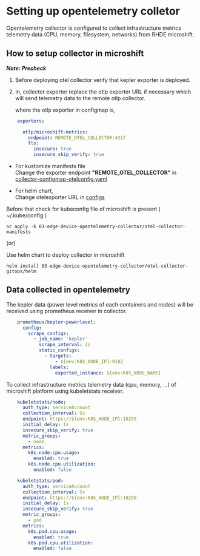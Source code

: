 # Setting up opentelemetry colletor

Opentelemetry collector is configured to collect infrastructure metrics telemetry data (CPU, memory, filesystem, networks) from RHDE microshift.

##

## How to setup collector in microshift

***Note: Precheck***

1. Before deploying otel collector verify that kepler exporter is deployed.

2. In, collector exporter replace the otlp exporter URL if necessary which will send telemetry data to the remote otlp collector.

   where the otlp exporter in configmap is,

```yaml
    exporters:

      otlp/microshift-metrics:
        endpoint: REMOTE_OTEL_COLLECTOR:4317
        tls:
          insecure: true
          insecure_skip_verify: true
```

- For kustomize manifests file  
Change the exporter endpoint **"REMOTE_OTEL_COLLECTOR"** in [collector-configmap-otelconfig.yaml](./collector-configmap-otelconfig.yaml)

- For helm chart,  
Change otelexporter URL in [configs](./otel-collector-gitops/helm/configs/otel-config.yaml)

Before that check for kubeconfig file of microshift is present ( ~/.kube/config )

```shell
oc apply -k 03-edge-device-opentelemetry-collector/otel-collector-manifests
```

(or)

Use helm chart to deploy collector in microshift

```shell
helm install 03-edge-device-opentelemetry-collector/otel-collector-gitops/helm
```

## Data collected in opentelemetry

The kepler data (power level metrics of each containers and nodes) will be received using prometheus receiver in collector.

```yaml
    prometheus/kepler-powerlevel:
      config:
        scrape_configs:
          - job_name: 'kepler'
            scrape_interval: 2s
            static_configs:
              - targets: 
                  - ${env:K8S_NODE_IP}:9102
                labels: 
                  exported_instance: ${env:K8S_NODE_NAME}
```

To collect infrastructure metrics telemetry data (cpu, memory, ...) of microshift platform using kubeletstats receiver.

```yaml
    kubeletstats/node:
      auth_type: serviceAccount
      collection_interval: 5s
      endpoint: https://${env:K8S_NODE_IP}:10250
      initial_delay: 1s
      insecure_skip_verify: true
      metric_groups:
        - node
      metrics:
        k8s.node.cpu.usage:
          enabled: true
        k8s.node.cpu.utilization:
          enabled: false

    kubeletstats/pod:
      auth_type: serviceAccount
      collection_interval: 5s
      endpoint: https://${env:K8S_NODE_IP}:10250
      initial_delay: 1s
      insecure_skip_verify: true
      metric_groups:
        - pod
      metrics:
        k8s.pod.cpu.usage:
          enabled: true
        k8s.pod.cpu.utilization:
          enabled: false
```
